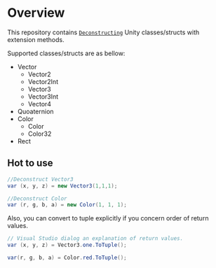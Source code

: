 # Overview

This repository contains [`Deconstructing`](https://docs.microsoft.com/en-us/dotnet/csharp/deconstruct) Unity classes/structs with extension methods.

Supported classes/structs are as bellow:

- Vector
  - Vector2
  - Vector2Int
  - Vector3
  - Vector3Int
  - Vector4
- Quoaternion
- Color
  - Color
  - Color32
- Rect

## Hot to use

```cs
//Deconstruct Vector3
var (x, y, z) = new Vector3(1,1,1);

//Deconstruct Color
var (r, g, b, a) = new Color(1, 1, 1);
```

Also, you can convert to tuple explicitly if you concern order of return values.

```cs
// Visual Studio dialog an explanation of return values.
var (x, y, z) = Vector3.one.ToTuple();

var(r, g, b, a) = Color.red.ToTuple();
```
